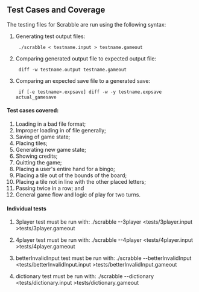 ## Test Cases and Coverage

The testing files for Scrabble are run using the following syntax:

1. Generating test output files:

		./scrabble < testname.input > testname.gameout

2. Comparing generated output file to expected output file:
	
		diff -w testname.output testname.gameout

3. Comparing an expected save file to a generated save:

		if [-e testname>.expsave] diff -w -y testname.expsave actual_gamesave
		
#### Test cases covered:
1. Loading in a bad file format;
2. Improper loading in of file generally;
3. Saving of game state;
4. Placing tiles;
5. Generating new game state;
6. Showing credits;
7. Quitting the game;
8. Placing a user's entire hand for a bingo;
9. Placing a tile out of the bounds of the board;
10. Placing a tile not in line with the other placed letters;
11. Passing twice in a row; and
12. General game flow and logic of play for two turns.

#### Individual tests
1. 3player test must be run with:
./scrabble --3player <tests/3player.input >tests/3player.gameout

2. 4player test must be run with:
./scrabble --4player <tests/4player.input >tests/4player.gameout

3. betterInvalidInput test must be run with:
./scrabble --betterInvalidInput <tests/betterInvalidInput.input >tests/betterInvalidInput.gameout

4. dictionary test must be run with:
./scrabble --dictionary <tests/dictionary.input >tests/dictionary.gameout
